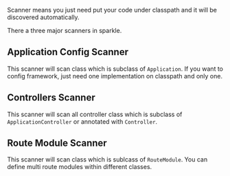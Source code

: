 Scanner means you just need put your code under classpath and it will be discovered automatically.

There a three major scanners in sparkle.

## Application Config Scanner

This scanner will scan class which is subclass of `Application`. If you want to config framework, just need one implementation on classpath and only one.

## Controllers Scanner

This scanner will scan all controller class which is subclass of `ApplicationController` or annotated with `Controller`.

## Route Module Scanner

This scanner will scan class which is sublcass of `RouteModule`. You can define multi route modules within different classes.
